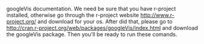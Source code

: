 googleVis documentation.
We need be sure that you have r-project installed, 
otherwise go through the r-project website http://www.r-project.org/ and download for your os.
After did that, please go to http://cran.r-project.org/web/packages/googleVis/index.html and 
download the googleVis package. Then you'll be ready to run these comands.




